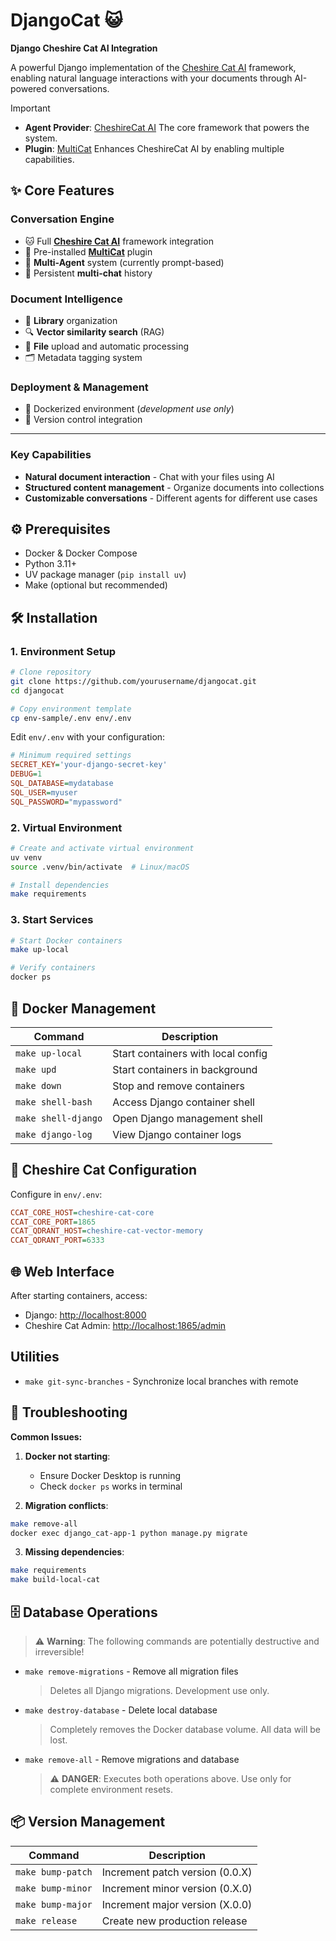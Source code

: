 # DjangoCat 😺

**Django Cheshire Cat AI Integration**

A powerful Django implementation of the [Cheshire Cat AI](https://github.com/cheshire-cat-ai/core) framework, enabling natural language interactions with your documents through AI-powered conversations.

> [!IMPORTANT]
> - **Agent Provider**: [CheshireCat AI](https://github.com/cheshire-cat-ai/core)
>   The core framework that powers the system.
> - **Plugin**: [MultiCat](https://github.com/davidebizzocchi/multicat)
>   Enhances CheshireCat AI by enabling multiple capabilities.

## ✨ Core Features

### **Conversation Engine**

- 🐱 Full **[Cheshire Cat AI](https://github.com/cheshire-cat-ai/core)** framework integration
- 🦹 Pre-installed **[MultiCat](https://github.com/davidebizzocchi/multicat)** plugin
- 🤖 **Multi-Agent** system (currently prompt-based)
- 💬 Persistent **multi-chat** history

### **Document Intelligence**

- 📂 **Library** organization
- 🔍 **Vector similarity search** (RAG)
- 📁 **File** upload and automatic processing
- 🗂️ Metadata tagging system

### **Deployment & Management**

- 🐳 Dockerized environment (*development use only*)
- 🔄 Version control integration

---

### **Key Capabilities**

- **Natural document interaction** - Chat with your files using AI
- **Structured content management** - Organize documents into collections
- **Customizable conversations** - Different agents for different use cases

## ⚙️ Prerequisites

- Docker & Docker Compose
- Python 3.11+
- UV package manager (`pip install uv`)
- Make (optional but recommended)

## 🛠️ Installation

### 1. Environment Setup

```sh
# Clone repository
git clone https://github.com/yourusername/djangocat.git
cd djangocat

# Copy environment template
cp env-sample/.env env/.env
```

Edit `env/.env` with your configuration:

```ini
# Minimum required settings
SECRET_KEY='your-django-secret-key'
DEBUG=1
SQL_DATABASE=mydatabase
SQL_USER=myuser
SQL_PASSWORD="mypassword"
```

### 2. Virtual Environment

```sh
# Create and activate virtual environment
uv venv
source .venv/bin/activate  # Linux/macOS

# Install dependencies
make requirements
```

### 3. Start Services

```sh
# Start Docker containers
make up-local

# Verify containers
docker ps
```

## 🐳 Docker Management

| Command               | Description                                  |
|-----------------------|----------------------------------------------|
| `make up-local`       | Start containers with local config          |
| `make upd`            | Start containers in background              |
| `make down`           | Stop and remove containers                  |
| `make shell-bash`     | Access Django container shell               |
| `make shell-django`   | Open Django management shell                |
| `make django-log`     | View Django container logs                  |

## 🔄 Cheshire Cat Configuration

Configure in `env/.env`:

```ini
CCAT_CORE_HOST=cheshire-cat-core
CCAT_CORE_PORT=1865
CCAT_QDRANT_HOST=cheshire-cat-vector-memory
CCAT_QDRANT_PORT=6333
```

## 🌐 Web Interface

After starting containers, access:

- Django: <http://localhost:8000>
- Cheshire Cat Admin: <http://localhost:1865/admin>

## Utilities

- `make git-sync-branches` - Synchronize local branches with remote

## 🔧 Troubleshooting

**Common Issues:**

1. **Docker not starting**:
   - Ensure Docker Desktop is running
   - Check `docker ps` works in terminal

2. **Migration conflicts**:

```sh
make remove-all
docker exec django_cat-app-1 python manage.py migrate
```

3. **Missing dependencies**:

```sh
make requirements
make build-local-cat
```

## 🗄️ Database Operations

> ⚠️ **Warning**: The following commands are potentially destructive and irreversible!

- `make remove-migrations` - Remove all migration files
  > Deletes all Django migrations. Development use only.

- `make destroy-database` - Delete local database
  > Completely removes the Docker database volume. All data will be lost.

- `make remove-all` - Remove migrations and database
  > ⚠️ **DANGER**: Executes both operations above. Use only for complete environment resets.

## 📦 Version Management

| Command             | Description                      |
|---------------------|----------------------------------|
| `make bump-patch`   | Increment patch version (0.0.X)  |
| `make bump-minor`   | Increment minor version (0.X.0)  |
| `make bump-major`   | Increment major version (X.0.0)  |
| `make release`      | Create new production release    |
